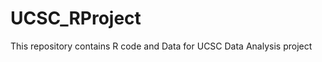 UCSC_RProject
=============

This repository contains R code and Data for UCSC Data Analysis project

